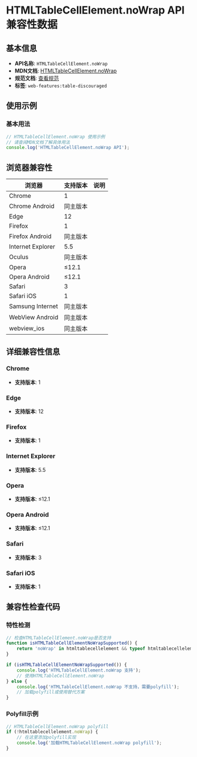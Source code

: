 # HTMLTableCellElement.noWrap API 兼容性数据

## 基本信息

- **API名称**: `HTMLTableCellElement.noWrap`
- **MDN文档**: [HTMLTableCellElement.noWrap](https://developer.mozilla.org/docs/Web/API/HTMLTableCellElement/noWrap)
- **规范文档**: [查看规范](https://html.spec.whatwg.org/multipage/obsolete.html#dom-tdth-nowrap)
- **标签**: `web-features:table-discouraged`

## 使用示例

### 基本用法

```javascript
// HTMLTableCellElement.noWrap 使用示例
// 请查阅MDN文档了解具体用法
console.log('HTMLTableCellElement.noWrap API');
```

## 浏览器兼容性

| 浏览器 | 支持版本 | 说明 |
|--------|----------|------|
| Chrome | 1 |  |
| Chrome Android | 同主版本 |  |
| Edge | 12 |  |
| Firefox | 1 |  |
| Firefox Android | 同主版本 |  |
| Internet Explorer | 5.5 |  |
| Oculus | 同主版本 |  |
| Opera | ≤12.1 |  |
| Opera Android | ≤12.1 |  |
| Safari | 3 |  |
| Safari iOS | 1 |  |
| Samsung Internet | 同主版本 |  |
| WebView Android | 同主版本 |  |
| webview_ios | 同主版本 |  |

## 详细兼容性信息

### Chrome

- **支持版本**: 1

### Edge

- **支持版本**: 12

### Firefox

- **支持版本**: 1

### Internet Explorer

- **支持版本**: 5.5

### Opera

- **支持版本**: ≤12.1

### Opera Android

- **支持版本**: ≤12.1

### Safari

- **支持版本**: 3

### Safari iOS

- **支持版本**: 1

## 兼容性检查代码

### 特性检测

```javascript
// 检查HTMLTableCellElement.noWrap是否支持
function isHTMLTableCellElementNoWrapSupported() {
    return 'noWrap' in htmltablecellelement && typeof htmltablecellelement.noWrap === 'function';
}

if (isHTMLTableCellElementNoWrapSupported()) {
    console.log('HTMLTableCellElement.noWrap 支持');
    // 使用HTMLTableCellElement.noWrap
} else {
    console.log('HTMLTableCellElement.noWrap 不支持，需要polyfill');
    // 加载polyfill或使用替代方案
}
```

### Polyfill示例

```javascript
// HTMLTableCellElement.noWrap polyfill
if (!htmltablecellelement.noWrap) {
    // 在这里添加polyfill实现
    console.log('加载HTMLTableCellElement.noWrap polyfill');
}
```

